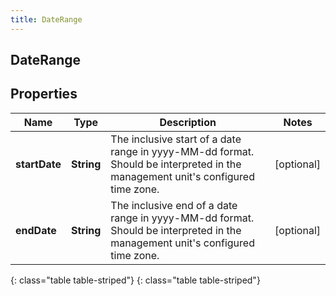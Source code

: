 ```yaml
---
title: DateRange
---
```

## DateRange


## Properties

| Name | Type | Description | Notes |
| ------------ | ------------- | ------------- | ------------- |
| **startDate** | **String** | The inclusive start of a date range in yyyy-MM-dd format. Should be interpreted in the management unit&#39;s configured time zone. |  [optional] |
| **endDate** | **String** | The inclusive end of a date range in yyyy-MM-dd format. Should be interpreted in the management unit&#39;s configured time zone. |  [optional] |
{: class="table table-striped"}
{: class="table table-striped"}


